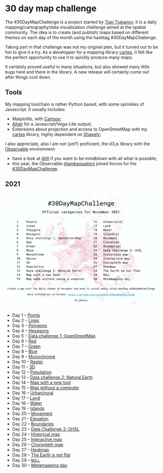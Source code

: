 # 30 day map challenge

The #30DayMapChallenge is a project started by [Topi Tjukanov](https://github.com/tjukanovt/30DayMapChallenge): it is a daily mapping/cartography/data visualization challenge aimed at the spatial community. The idea is to create (and publish) maps based on different themes on each day of the month using the hashtag #30DayMapChallenge.

Taking part in that challenge was not my original plan, but it turned out to be fun to give it a try. As a developper for a mapping library [cartes](https://github.com/xoolive/cartes), it felt like the perfect opportunity to use it to quickly produce many maps.

It certainly proved useful in many situations, but also showed many little bugs here and there in the library. A new release will certainly come out after things cool down.

## Tools

My mapping toolchain is rather Python based, with some sprinkles of Javascript. It usually includes:

- Matplotlib, with [Cartopy](https://scitools.org.uk/cartopy/docs/latest/);
- [Altair](https://altair-viz.github.io/gallery/index.html#maps) for a Javascript/Vega-Lite output;
- Extensions about projection and access to OpenStreetMap with my [cartes](https://github.com/xoolive/cartes) library, highly dependent on [Shapely](https://shapely.readthedocs.io/en/latest/index.html);

I also appreciate, also I am not (yet?) proficient, the d3.js library with the [Observable](https://observablehq.com/@xoolive) environment:

- have a look at [@fil](https://observablehq.com/@fil) if you want to be mindblown with all what is possible;
- this year, the Observable [@ambassadors](https://observablehq.com/@ambassadors) joined forces for the [#30DayMapChallenge](https://observablehq.com/collection/@ambassadors/30daymapchallenge).

## 2021

<img src="./data/30dmpc_2021.png" width="500px"/>

- Day 1 – [Points](2021/01)
- Day 2 – [Lines](2021/02)
- Day 3 – [Polygons](2021/03)
- Day 4 – [Hexagons](2021/04)
- Day 5 – [Data challenge 1: OpenStreetMap](2021/05)
- Day 6 – [Red](2021/06)
- Day 7 – [Green](2021/07)
- Day 8 – [Blue](2021/08)
- Day 9 – [Monochrome](2021/09)
- Day 10 – [Raster](2021/10)
- Day 11 – [3D](2021/11)
- Day 12 – [Population](2021/12)
- Day 13 – [Data challenge 2: Natural Earth](2021/13)
- Day 14 – [Map with a new tool](https://observablehq.com/@xoolive/disputed-territories)
- Day 15 – [Map without a computer](2021/15)
- Day 16 – [Urban/rural](2021/16)
- Day 17 – [Land](2021/17)
- Day 18 – [Water](2021/18)
- Day 19 – [Islands](2021/19)
- Day 20 – [Movement](2021/20)
- Day 21 – [Elevation](2021/21)
- Day 22 – [Boundaries](2021/22)
- Day 23 – [Data Challenge 3: GHSL](2021/23)
- Day 24 – [Historical map](2021/24)
- Day 25 – [Interactive map](2021/25)
- Day 26 – [Choropleth map](2021/26)
- Day 27 – [Heatmap](2021/27)
- Day 28 – [The Earth is not flat](2021/28)
- Day 29 – [`NULL`](2021/29)
- Day 30 – [Metamapping day](2021/30)

